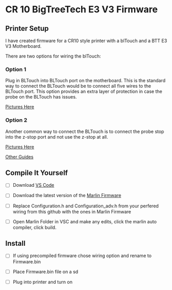 # CR 10 BigTreeTech E3 V3 Firmware

## Printer Setup 
I have created firmware for a CR10 style printer with a blTouch and a BTT E3 V3 Motherboard. 

There are two options for wiring the blTouch:

### Option 1
Plug in BLTouch into BLTouch port on the motherboard. This is the standard way to connect the BLTouch would be to connect all five wires to the BLTouch port. This option provides an extra layer of protection in case the probe on the BLTouch has issues.

[Pictures Here](https://3dprintscape.com/bltouch-on-skr-mini-install-guide/)

### Option 2
Another common way to connect the BLTouch is to connect the probe stop into the z-stop port and not use the z-stop at all. 

[Pictures Here](https://3dprintscape.com/bltouch-on-skr-mini-install-guide/)

[Other Guides](https://www.youmaketech.com/bigtreetech-skr-mini-e3-v3-0-mainboard-upgrade-for-ender-3/)



## Compile It Yourself 

- [ ]  Download [VS Code](https://code.visualstudio.com/download)


- [ ] Download the latest version of the [Marlin Firmware](https://marlinfw.org/meta/download/)

- [ ] Replace Configuration.h and Configuration_adv.h from your perfered wiring from this github with the ones in Marlin Firmware

- [ ] Open Marlin Folder in VSC and make any edits, click the marlin auto compiler, click build.



## Install

- [ ] If using precompiled firmware chose wiring option and rename to Firmware.bin

- [ ] Place Firmware.bin file on a sd

- [ ] Plug into printer and turn on

